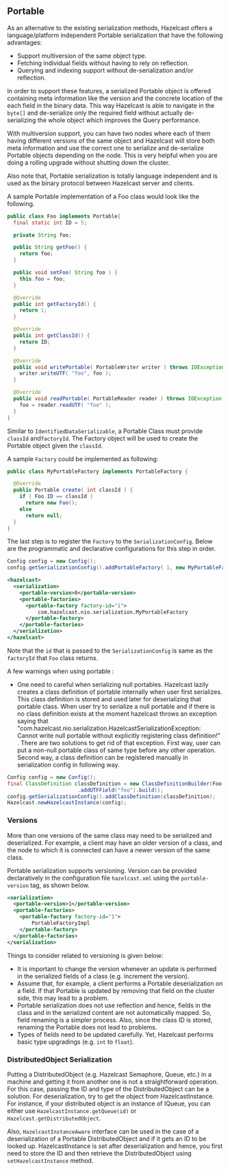 


## Portable

As an alternative to the existing serialization methods, Hazelcast offers a language/platform independent Portable serialization that have the following advantages:

-   Support multiversion of the same object type.
-   Fetching individual fields without having to rely on reflection.
-   Querying and indexing support without de-serialization and/or reflection.

In order to support these features, a serialized Portable object is offered containing meta information like the version and the concrete location of the each field in the binary data. This way Hazelcast is able to navigate in the `byte[]` and de-serialize only the required field without actually de-serializing the whole object which improves the Query performance.

With multiversion support, you can have two nodes where each of them having different versions of the same object and Hazelcast will store both meta information and use the correct one to serialize and de-serialize Portable objects depending on the node. This is very helpful when you are doing a rolling upgrade without shutting down the cluster.

Also note that, Portable serialization is totally language independent and is used as the binary protocol between Hazelcast server and clients.

A sample Portable implementation of a Foo class would look like the following.

```java
public class Foo implements Portable{
  final static int ID = 5;

  private String foo;

  public String getFoo() {
    return foo;
  }

  public void setFoo( String foo ) {
    this.foo = foo;
  }

  @Override
  public int getFactoryId() {
    return 1;
  }

  @Override
  public int getClassId() {
    return ID;
  }

  @Override
  public void writePortable( PortableWriter writer ) throws IOException {
    writer.writeUTF( "foo", foo );
  }

  @Override
  public void readPortable( PortableReader reader ) throws IOException {
    foo = reader.readUTF( "foo" );
  }
}        
```

Similar to `IdentifiedDataSerializable`, a Portable Class must provide `classId` and`factoryId`. The Factory object will be used to create the Portable object given the `classId`.

A sample `Factory` could be implemented as following:

```java
public class MyPortableFactory implements PortableFactory {

  @Override
  public Portable create( int classId ) {
    if ( Foo.ID == classId )
      return new Foo();
    else
      return null;
  }
}            
```

The last step is to register the `Factory` to the `SerializationConfig`. Below are the programmatic and declarative configurations for this step in order.


```java
Config config = new Config();
config.getSerializationConfig().addPortableFactory( 1, new MyPortableFactory() );
```


```xml
<hazelcast>
  <serialization>
    <portable-version>0</portable-version>
    <portable-factories>
      <portable-factory factory-id="1">
          com.hazelcast.nio.serialization.MyPortableFactory
      </portable-factory>
    </portable-factories>
  </serialization>
</hazelcast>
```


Note that the `id` that is passed to the `SerializationConfig` is same as the `factoryId` that `Foo` class returns.

A few warnings when using portable :

- One need to careful when serializing null portables. Hazelcast lazily creates a class definition of portable internally
when user first serializes. This class definition is stored and used later for deserializing that portable class. When
user try to serialize a null portable and if there is no class definition exists at the moment hazelcast throws an
exception saying that "com.hazelcast.nio.serialization.HazelcastSerializationException: Cannot write null portable
without explicitly registering class definition!" . There are two solutions to get rid of that exception. First way, user can put
a non-null portable class of same type before any other operation. Second way, a class definition can be registered manually
in serialization config in following way.

```java
Config config = new Config();
final ClassDefinition classDefinition = new ClassDefinitionBuilder(Foo.factoryId, Foo.getClassId)
                       .addUTFField("foo").build();
config.getSerializationConfig().addClassDefinition(classDefinition);
Hazelcast.newHazelcastInstance(config);
```

### Versions

More than one versions of the same class may need to be serialized and deserialized.  For example, a client may have an older version of a class, and the node to which it is connected can have a newer version of the same class. 

Portable serialization supports versioning. Version can be provided declaratively in the configuration file `hazelcast.xml` using the `portable-version` tag, as shown below.

```xml
<serialization>
  <portable-version>1</portable-version>
  <portable-factories>
    <portable-factory factory-id="1">
        PortableFactoryImpl
    </portable-factory>
  </portable-factories>
</serialization>
```

Things to consider related to versioning is given below:

- It is important to change the version whenever an update is performed in the serialized fields of a class (e.g. increment the version).
- Assume that, for example, a client performs a Portable deserialization on a field. If that Portable is updated by removing that field on the cluster side, this may lead to a problem.
- Portable serialization does not use reflection and hence, fields in the class and in the serialized content are not automatically mapped. So, field renaming is a simpler process. Also, since the class ID is stored, renaming the Portable does not lead to problems.
- Types of fields need to be updated carefully. Yet, Hazelcast performs basic type upgradings (e.g. `int` to `float`).

### DistributedObject Serialization

Putting a DistributedObject (e.g. Hazelcast Semaphore, Queue, etc.) in a machine and getting it from another one is not a straightforward operation. For this case, passing the ID and type of the DistributedObject can be a solution. For deserialization, try to get the object from HazelcastInstance. For instance, if your distributed object is an instance of IQueue, you can either use `HazelcastInstance.getQueue(id)` or `Hazelcast.getDistributedObject`.

Also, `HazelcastInstanceAware` interface can be used in the case of a deserialization of a Portable DistributedObject and if it gets an ID to be looked up. HazelcastInstance is set after deserialization and hence, you first need to store the ID and then retrieve the DistributedObject using `setHazelcastInstance` method. 
 


